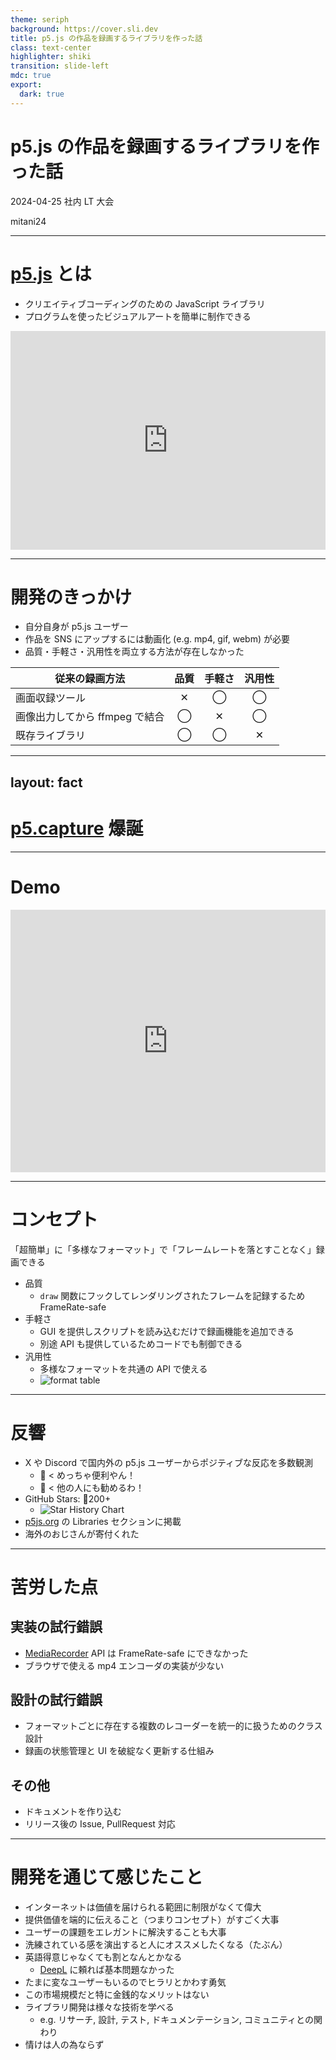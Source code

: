 ```yaml
---
theme: seriph
background: https://cover.sli.dev
title: p5.js の作品を録画するライブラリを作った話
class: text-center
highlighter: shiki
transition: slide-left
mdc: true
export:
  dark: true
---
```


# p5.js の作品を録画するライブラリを作った話

2024-04-25 社内 LT 大会

<p class="absolute bottom-10 right-10 font-700">
  mitani24
</p>

---

# [p5.js](https://p5js.org/) とは

- クリエイティブコーディングのための JavaScript ライブラリ
- プログラムを使ったビジュアルアートを簡単に制作できる

<iframe m="t-4" height="350" style="width: 100%;" scrolling="no" title="simple p5.js sketch" src="https://codepen.io/tapioca24/embed/jORpPwY?default-tab=js%2Cresult&editable=true&theme-id=dark" frameborder="no" loading="lazy" allowtransparency="true" allowfullscreen="true">
  See the Pen <a href="https://codepen.io/tapioca24/pen/jORpPwY">
  simple p5.js sketch</a> by tapioca24 (<a href="https://codepen.io/tapioca24">@tapioca24</a>)
  on <a href="https://codepen.io">CodePen</a>.
</iframe>

---

# 開発のきっかけ

- 自分自身が p5.js ユーザー
- 作品を SNS にアップするには動画化 (e.g. mp4, gif, webm) が必要
- 品質・手軽さ・汎用性を両立する方法が存在しなかった

<div m="t-4">

| 従来の録画方法                    | 品質 | 手軽さ | 汎用性 |
| ------------------------------ |:------:|:----:|:------:|
| 画面収録ツール                 |   ✕    |  ◯   |   ◯    |
| 画像出力してから ffmpeg で結合 |   ◯    |  ✕   |   ◯    |
| 既存ライブラリ                 |   ◯    |  ◯   |   ✕    |

</div>

---
layout: fact
---

# [p5.capture](https://github.com/tapioca24/p5.capture) 爆誕


---

# Demo

<iframe height="420" style="width: 100%;" scrolling="no" title="simple p5.js sketch rec" src="https://codepen.io/tapioca24/embed/abxjdJV?default-tab=js%2Cresult&editable=true&theme-id=dark" frameborder="no" loading="lazy" allowtransparency="true" allowfullscreen="true">
  See the Pen <a href="https://codepen.io/tapioca24/pen/abxjdJV">
  simple p5.js sketch rec</a> by tapioca24 (<a href="https://codepen.io/tapioca24">@tapioca24</a>)
  on <a href="https://codepen.io">CodePen</a>.
</iframe>

---

# コンセプト

「超簡単」に「多様なフォーマット」で「フレームレートを落とすことなく」録画できる

- 品質
  - `draw` 関数にフックしてレンダリングされたフレームを記録するため FrameRate-safe
- 手軽さ
  - GUI を提供しスクリプトを読み込むだけで録画機能を追加できる
  - 別途 API も提供しているためコードでも制御できる
- 汎用性
  - 多様なフォーマットを共通の API で使える
  - <img src="/format.png" alt="format table" class="w-96 rounded shadow" />

---

# 反響

- X や Discord で国内外の p5.js ユーザーからポジティブな反応を多数観測
  - 👦 < めっちゃ便利やん！
  - 👧 < 他の人にも勧めるわ！
- GitHub Stars: 🌟200+
  - <img src="https://api.star-history.com/svg?repos=tapioca24/p5.capture" alt="Star History Chart" class="w-80 rounded shadow" />
- [p5js.org](https://p5js.org/) の Libraries セクションに掲載
- 海外のおじさんが寄付くれた

---

# 苦労した点

## 実装の試行錯誤

- [MediaRecorder](https://developer.mozilla.org/ja/docs/Web/API/MediaRecorder) API は FrameRate-safe にできなかった
- ブラウザで使える mp4 エンコーダの実装が少ない

## 設計の試行錯誤

- フォーマットごとに存在する複数のレコーダーを統一的に扱うためのクラス設計
- 録画の状態管理と UI を破綻なく更新する仕組み

## その他

- ドキュメントを作り込む
- リリース後の Issue, PullRequest 対応

<style>
h2 {
  @apply mt-6! mb-2 text-2xl
}
</style>

---

# 開発を通じて感じたこと

- インターネットは価値を届けられる範囲に制限がなくて偉大
- 提供価値を端的に伝えること（つまりコンセプト）がすごく大事
- ユーザーの課題をエレガントに解決することも大事
- 洗練されている感を演出すると人にオススメしたくなる（たぶん）
- 英語得意じゃなくても割となんとかなる
  - [DeepL](https://www.deepl.com/) に頼れば基本問題なかった
- たまに変なユーザーもいるのでヒラリとかわす勇気
- この市場規模だと特に金銭的なメリットはない
- ライブラリ開発は様々な技術を学べる
  - e.g. リサーチ, 設計, テスト, ドキュメンテーション, コミュニティとの関わり
- 情けは人の為ならず

